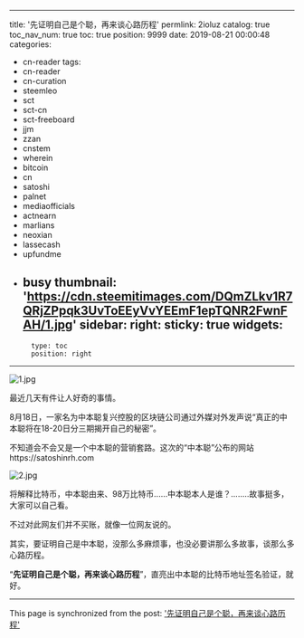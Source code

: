 
---
title: '先证明自己是个聪，再来谈心路历程'
permlink: 2ioluz
catalog: true
toc_nav_num: true
toc: true
position: 9999
date: 2019-08-21 00:00:48
categories:
- cn-reader
tags:
- cn-reader
- cn-curation
- steemleo
- sct
- sct-cn
- sct-freeboard
- jjm
- zzan
- cnstem
- wherein
- bitcoin
- cn
- satoshi
- palnet
- mediaofficials
- actnearn
- marlians
- neoxian
- lassecash
- upfundme
- busy
thumbnail: 'https://cdn.steemitimages.com/DQmZLkv1R7QRjZPpqk3UvToEEyVvYEEmF1epTQNR2FwnFAH/1.jpg'
sidebar:
    right:
        sticky: true
widgets:
    -
        type: toc
        position: right
---


![1.jpg](https://cdn.steemitimages.com/DQmZLkv1R7QRjZPpqk3UvToEEyVvYEEmF1epTQNR2FwnFAH/1.jpg)

最近几天有件让人好奇的事情。

8月18日，一家名为中本聪复兴控股的区块链公司通过外媒对外发声说“真正的中本聪将在18-20日分三期揭开自己的秘密”。

不知道会不会又是一个中本聪的营销套路。这次的“中本聪”公布的网站https://satoshinrh.com

![2.jpg](https://cdn.steemitimages.com/DQmYtvPQJxet9dkitwneiPP8xh4DqoGqWKyQThvPT3o4RkS/2.jpg)

将解释比特币，中本聪由来、98万比特币......中本聪本人是谁？........故事挺多，大家可以自己看。

不过对此网友们并不买账，就像一位网友说的。

其实，要证明自己是中本聪，没那么多麻烦事，也没必要讲那么多故事，谈那么多心路历程。

“**先证明自己是个聪，再来谈心路历程**”，直亮出中本聪的比特币地址签名验证，就好。

- - -

This page is synchronized from the post: ['先证明自己是个聪，再来谈心路历程'](https://steemit.com/@yellowbird/2ioluz)
